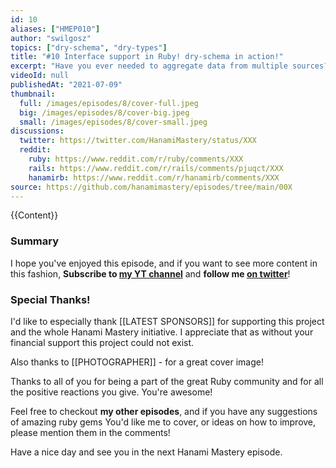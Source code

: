 ```yaml
---
id: 10
aliases: ["HMEP010"]
author: "swilgosz"
topics: ["dry-schema", "dry-types"]
title: "#10 Interface support in Ruby! dry-schema in action!"
excerpt: "Have you ever needed to aggregate data from multiple sources? Or build gem with multiple adapters? I want to show you how to use dry-schema to quickly do it in Ruby"
videoId: null
publishedAt: "2021-07-09"
thumbnail:
  full: /images/episodes/8/cover-full.jpeg
  big: /images/episodes/8/cover-big.jpeg
  small: /images/episodes/8/cover-small.jpeg
discussions:
  twitter: https://twitter.com/HanamiMastery/status/XXX
  reddit:
    ruby: https://www.reddit.com/r/ruby/comments/XXX
    rails: https://www.reddit.com/r/rails/comments/pjuqct/XXX
    hanamirb: https://www.reddit.com/r/hanamirb/comments/XXX
source: https://github.com/hanamimastery/episodes/tree/main/00X
---
```


{{Content}}

### Summary

I hope you've enjoyed this episode, and if you want to see more content in this fashion, **Subscribe to [my YT channel](https://www.youtube.com/channel/UC4Z5nwSfZrUO4NI_n9SY3uQ)** and **follow me [on twitter](https://twitter.com/hanamimastery)**!

### Special Thanks!

I'd like to especially thank [[LATEST SPONSORS]] for supporting this project and the whole Hanami Mastery initiative. I appreciate that as without your financial support this project could not exist.

Also thanks to [[PHOTOGRAPHER]] - for a great cover image!

Thanks to all of you for being a part of the great Ruby community and for all the positive reactions you give. You're awesome!

Feel free to checkout **my other episodes**, and if you have any suggestions of amazing ruby gems You'd like me to cover, or ideas on how to improve, please mention them in the comments!

Have a nice day and see you in the next Hanami Mastery episode.
